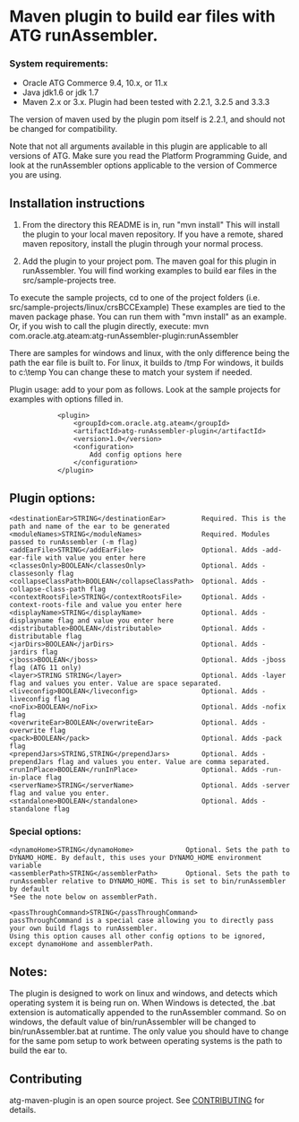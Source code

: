 # Maven plugin to build ear files with ATG runAssembler.


### System requirements:
* Oracle ATG Commerce 9.4, 10.x, or 11.x
* Java jdk1.6 or jdk 1.7
* Maven 2.x or 3.x. Plugin had been tested with 2.2.1, 3.2.5 and 3.3.3

The version of maven used by the plugin pom itself is 2.2.1, and should not be changed for compatibility.

Note that not all arguments available in this plugin are applicable to all versions of ATG. 
Make sure you read the Platform Programming Guide, and look at the runAssembler options applicable to the version 
of Commerce you are using.


## Installation instructions

1. From the directory this README is in, run "mvn install"
This will install the plugin to your local maven repository.
If you have a remote, shared maven repository, install the plugin through your normal process.

2. Add the plugin to your project pom.
The maven goal for this plugin in runAssembler.
You will find working examples to build ear files in the src/sample-projects tree.

To execute the sample projects, cd to one of the project folders (i.e. src/sample-projects/linux/crsBCCExample)
These examples are tied to the maven package phase. You can run them with "mvn install" as an example.
Or, if you wish to call the plugin directly, execute:
mvn com.oracle.atg.ateam:atg-runAssembler-plugin:runAssembler

There are samples for windows and linux, with the only difference being the path the ear file is built to.
For linux, it builds to /tmp
For windows, it builds to c:\temp
You can change these to match your system if needed.


Plugin usage: add to your pom as follows. Look at the sample projects for examples with options filled in.

				<plugin>
					<groupId>com.oracle.atg.ateam</groupId>
					<artifactId>atg-runAssembler-plugin</artifactId>
					<version>1.0</version>
                    <configuration>
                    	Add config options here					
                    </configuration>
				</plugin>
												
				
## Plugin options:

	<destinationEar>STRING</destinationEar>        	Required. This is the path and name of the ear to be generated            
	<moduleNames>STRING</moduleNames>				Required. Modules passed to runAssembler (-m flag)
	<addEarFile>STRING</addEarFile>					Optional. Adds -add-ear-file with value you enter here
	<classesOnly>BOOLEAN</classesOnly>				Optional. Adds -classesonly flag
	<collapseClassPath>BOOLEAN</collapseClassPath>	Optional. Adds -collapse-class-path flag
	<contextRootsFile>STRING</contextRootsFile>		Optional. Adds -context-roots-file and value you enter here
	<displayName>STRING</displayName>				Optional. Adds -displayname flag and value you enter here
	<distributable>BOOLEAN</distributable>			Optional. Adds -distributable flag
	<jarDirs>BOOLEAN</jarDirs>						Optional. Adds -jardirs flag
	<jboss>BOOLEAN</jboss>							Optional. Adds -jboss flag (ATG 11 only)
	<layer>STRING STRING</layer>					Optional. Adds -layer flag and values you enter. Value are space separated.
	<liveconfig>BOOLEAN</liveconfig>				Optional. Adds -liveconfig flag
	<noFix>BOOLEAN</noFix>							Optional. Adds -nofix flag
	<overwriteEar>BOOLEAN</overwriteEar>			Optional. Adds -overwrite flag
	<pack>BOOLEAN</pack>							Optional. Adds -pack flag
	<prependJars>STRING,STRING</prependJars>		Optional. Adds -prependJars flag and values you enter. Value are comma separated.
	<runInPlace>BOOLEAN</runInPlace>				Optional. Adds -run-in-place flag
	<serverName>STRING</serverName>					Optional. Adds -server flag and value you enter.
	<standalone>BOOLEAN</standalone>				Optional. Adds -standalone flag


### Special options:

	<dynamoHome>STRING</dynamoHome>				Optional. Sets the path to DYNAMO_HOME. By default, this uses your DYNAMO_HOME environment variable
	<assemblerPath>STRING</assemblerPath>		Optional. Sets the path to runAssembler relative to DYNAMO_HOME. This is set to bin/runAssembler by default
	*See the note below on assemblerPath.

	<passThroughCommand>STRING</passThroughCommand> 
	passThroughCommand is a special case allowing you to directly pass your own build flags to runAssembler.
	Using this option causes all other config options to be ignored, except dynamoHome and assemblerPath.


## Notes:
The plugin is designed to work on linux and windows, and detects which operating system it is being run on.
When Windows is detected, the .bat extension is automatically appended to the runAssembler command.
So on windows, the default value of bin/runAssembler will be changed to bin/runAssembler.bat at runtime.
The only value you should have to change for the same pom setup to work between operating systems is the path to build the ear to.

## Contributing

atg-maven-plugin is an open source project. See
[CONTRIBUTING](https://github.com/oracle/atg-maven-plugin/tree/master/CONTRIBUTING.md)
for details.



